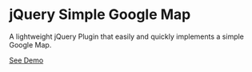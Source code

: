 # jQuery Simple Google Map
A lightweight jQuery Plugin that easily and quickly implements a simple Google Map.

<a href="https://ramchilla.github.io/jquery-simple-google-map/" target="_blank">See Demo</a>
